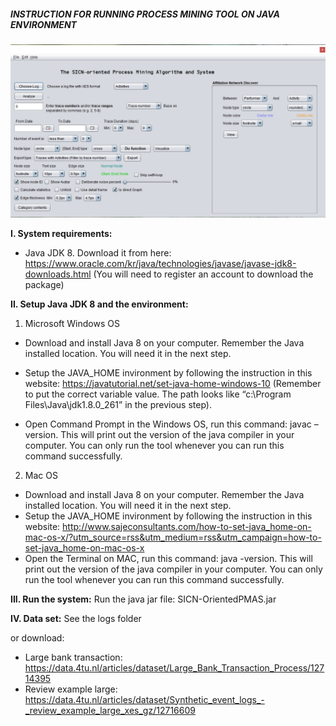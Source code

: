 ##### **INSTRUCTION FOR RUNNING PROCESS MINING TOOL ON JAVA ENVIRONMENT**

![Process mining system](fig-system.png)

**I. System requirements:**
-	Java JDK 8. Download it from here: https://www.oracle.com/kr/java/technologies/javase/javase-jdk8-downloads.html
(You will need to register an account to download the package)

**II. Setup Java JDK 8 and the environment:**
1. Microsoft Windows OS
- Download and install Java 8 on your computer. Remember the Java installed location. You will need it in the next step.

- Setup the JAVA_HOME invironment by following the instruction in this website: https://javatutorial.net/set-java-home-windows-10
(Remember to put the correct variable value.  The path looks like “c:\Program Files\Java\jdk1.8.0_261” in the previous step).
- Open Command Prompt in the Windows OS,  run this command: javac –version.  This will print out the version of the java compiler in your computer. You can only run the tool whenever you can run this command successfully.

2. Mac OS
- Download and install Java 8 on your computer. Remember the Java installed location. You will need it in the next step.
- Setup the JAVA_HOME invironment by following the instruction in this website: http://www.sajeconsultants.com/how-to-set-java_home-on-mac-os-x/?utm_source=rss&utm_medium=rss&utm_campaign=how-to-set-java_home-on-mac-os-x
- Open the Terminal on MAC,  run this command: java -version.  This will print out the version of the java compiler in your computer. You can only run the tool whenever you can run this command successfully.


**III. Run the system:**
Run the java jar file: SICN-OrientedPMAS.jar

**IV. Data set:**
See the logs folder 

or download:
- Large bank transaction: https://data.4tu.nl/articles/dataset/Large_Bank_Transaction_Process/12714395
- Review example large: https://data.4tu.nl/articles/dataset/Synthetic_event_logs_-_review_example_large_xes_gz/12716609




